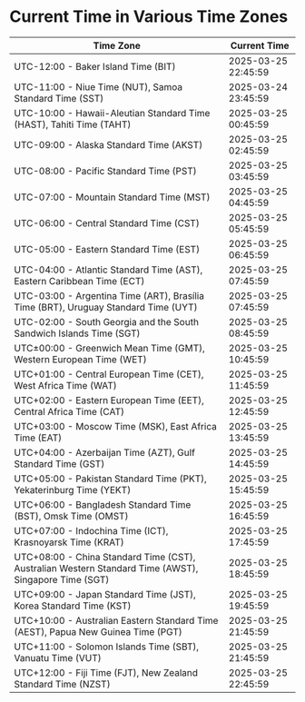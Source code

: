 # Current Time in Various Time Zones

| Time Zone | Current Time |
|-----------|--------------|
| UTC-12:00 - Baker Island Time (BIT) | 2025-03-25 22:45:59 |
| UTC-11:00 - Niue Time (NUT), Samoa Standard Time (SST) | 2025-03-24 23:45:59 |
| UTC-10:00 - Hawaii-Aleutian Standard Time (HAST), Tahiti Time (TAHT) | 2025-03-25 00:45:59 |
| UTC-09:00 - Alaska Standard Time (AKST) | 2025-03-25 02:45:59 |
| UTC-08:00 - Pacific Standard Time (PST) | 2025-03-25 03:45:59 |
| UTC-07:00 - Mountain Standard Time (MST) | 2025-03-25 04:45:59 |
| UTC-06:00 - Central Standard Time (CST) | 2025-03-25 05:45:59 |
| UTC-05:00 - Eastern Standard Time (EST) | 2025-03-25 06:45:59 |
| UTC-04:00 - Atlantic Standard Time (AST), Eastern Caribbean Time (ECT) | 2025-03-25 07:45:59 |
| UTC-03:00 - Argentina Time (ART), Brasília Time (BRT), Uruguay Standard Time (UYT) | 2025-03-25 07:45:59 |
| UTC-02:00 - South Georgia and the South Sandwich Islands Time (SGT) | 2025-03-25 08:45:59 |
| UTC±00:00 - Greenwich Mean Time (GMT), Western European Time (WET) | 2025-03-25 10:45:59 |
| UTC+01:00 - Central European Time (CET), West Africa Time (WAT) | 2025-03-25 11:45:59 |
| UTC+02:00 - Eastern European Time (EET), Central Africa Time (CAT) | 2025-03-25 12:45:59 |
| UTC+03:00 - Moscow Time (MSK), East Africa Time (EAT) | 2025-03-25 13:45:59 |
| UTC+04:00 - Azerbaijan Time (AZT), Gulf Standard Time (GST) | 2025-03-25 14:45:59 |
| UTC+05:00 - Pakistan Standard Time (PKT), Yekaterinburg Time (YEKT) | 2025-03-25 15:45:59 |
| UTC+06:00 - Bangladesh Standard Time (BST), Omsk Time (OMST) | 2025-03-25 16:45:59 |
| UTC+07:00 - Indochina Time (ICT), Krasnoyarsk Time (KRAT) | 2025-03-25 17:45:59 |
| UTC+08:00 - China Standard Time (CST), Australian Western Standard Time (AWST), Singapore Time (SGT) | 2025-03-25 18:45:59 |
| UTC+09:00 - Japan Standard Time (JST), Korea Standard Time (KST) | 2025-03-25 19:45:59 |
| UTC+10:00 - Australian Eastern Standard Time (AEST), Papua New Guinea Time (PGT) | 2025-03-25 21:45:59 |
| UTC+11:00 - Solomon Islands Time (SBT), Vanuatu Time (VUT) | 2025-03-25 21:45:59 |
| UTC+12:00 - Fiji Time (FJT), New Zealand Standard Time (NZST) | 2025-03-25 22:45:59 |
